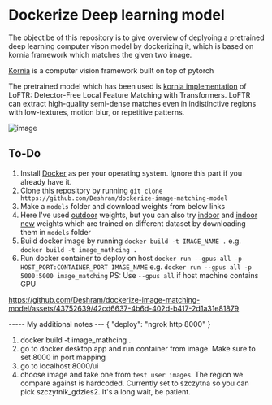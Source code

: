# Dockerize Deep learning model

The objectibe of this repository is to give overview of deplyoing a pretrained deep learning computer vison model by dockerizing it, which is based on kornia framework which matches the given two image. 

[Kornia](https://kornia.readthedocs.io/en/latest/) is a computer vision framework built on top of pytorch 

The pretrained model which has been used is [kornia implementation](https://kornia.readthedocs.io/en/latest/applications/image_matching.html) of LoFTR: Detector-Free Local Feature Matching with Transformers. LoFTR can extract high-quality semi-dense matches even in indistinctive regions with low-textures, motion blur, or repetitive patterns. 

![image](./demo/images/output.jpg)

## To-Do
1. Install [Docker](https://docs.docker.com/engine/install/) as per your operating system. Ignore this part if you already have it.
2. Clone this repository by running ```git clone https://github.com/Deshram/dockerize-image-matching-model```
3. Make a ```models``` folder and download weights from below links
4. Here I've used [outdoor](http://cmp.felk.cvut.cz/~mishkdmy/models/loftr_outdoor.ckpt) weights, but you can also try [indoor](http://cmp.felk.cvut.cz/~mishkdmy/models/loftr_indoor.ckpt) and [indoor new](http://cmp.felk.cvut.cz/~mishkdmy/models/loftr_indoor_ds_new.ckpt) weights which are trained on different dataset by downloading them in ```models``` folder 
5. Build docker image by running ```docker build -t IMAGE_NAME .``` e.g. ```docker build -t image_mathcing .```
6. Run docker container to deploy on host ```docker run --gpus all -p HOST_PORT:CONTAINER_PORT IMAGE_NAME``` e.g. ```docker run --gpus all -p 5000:5000 image_matching```
PS: Use ```--gpus all``` if host machine contains GPU 



https://github.com/Deshram/dockerize-image-matching-model/assets/43752639/42cd6637-4b6d-402d-b417-2d1a31e81879



----- My additional notes ---
{
  "deploy": "ngrok http 8000"
}

1. docker build -t image_mathcing .
2. go to docker desktop app and run container from image. Make sure to set 8000 in port mapping
3. go to localhost:8000/ui
4. choose image and take one from `test user images`. The region we compare against is hardcoded. Currently set to szczytna so you can pick szczytnik_gdzies2. It's a long wait, be patient.